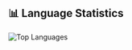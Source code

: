 ## 📊 Language Statistics

![Top Languages](https://github-readme-stats.vercel.app/api/top-langs/?username=TUO_USERNAME&layout=compact&langs_count=8)
<!--
**Giuseppe-Ubertiello/Giuseppe-Ubertiello** is a ✨ _special_ ✨ repository because its `README.md` (this file) appears on your GitHub profile.

Here are some ideas to get you started:

- 🔭 I’m currently working on ...
- 🌱 I’m currently learning ...
- 👯 I’m looking to collaborate on ...
- 🤔 I’m looking for help with ...
- 💬 Ask me about ...
- 📫 How to reach me: ...
- 😄 Pronouns: ...
- ⚡ Fun fact: ...
-->
